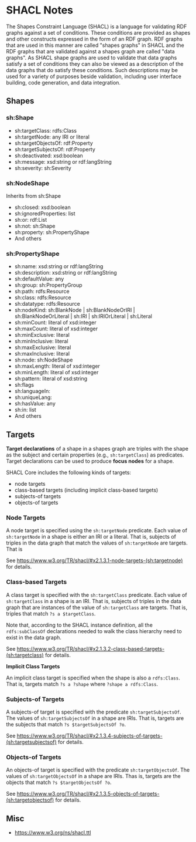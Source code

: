 # SHACL Notes

The Shapes Constraint Language (SHACL) is a language for validating RDF graphs against a set of conditions. These conditions are provided as shapes and other constructs expressed in the form of an RDF graph. RDF graphs that are used in this manner are called "shapes graphs" in SHACL and the RDF graphs that are validated against a shapes graph are called "data graphs". As SHACL shape graphs are used to validate that data graphs satisfy a set of conditions they can also be viewed as a description of the data graphs that do satisfy these conditions. Such descriptions may be used for a variety of purposes beside validation, including user interface building, code generation, and data integration.


## Shapes

### sh:Shape

- sh:targetClass: rdfs:Class
- sh:targetNode: any IRI or literal
- sh:targetObjectsOf: rdf:Property
- sh:targetSubjectsOf: rdf:Property
- sh:deactivated: xsd:boolean
- sh:message: xsd:string or rdf:langString
- sh:severity: sh:Severity

### sh:NodeShape

Inherits from sh:Shape

- sh:closed: xsd:boolean
- sh:ignoredProperties: list
- sh:or: rdf:List
- sh:not: sh:Shape
- sh:property: sh:PropertyShape
- And others

### sh:PropertyShape

- sh:name: xsd:string or rdf:langString
- sh:description: xsd:string or rdf:langString
- sh:defaultValue: any
- sh:group: sh:PropertyGroup
- sh:path: rdfs:Resource
- sh:class: rdfs:Resource
- sh:datatype: rdfs:Resource
- sh:nodeKind: sh:BlankNode | sh:BlankNodeOrIRI | sh:BlankNodeOrLiteral | sh:IRI | sh:IRIOrLiteral | sh:Literal
- sh:minCount: literal of xsd:integer
- sh:maxCount: literal of xsd:integer
- sh:minExclusive: literal
- sh:minInclusive: literal
- sh:maxExclusive: literal
- sh:maxInclusive: literal
- sh:node: sh:NodeShape
- sh:maxLength: literal of xsd:integer
- sh:minLength: literal of xsd:integer
- sh:pattern: literal of xsd:string
- sh:flags
- sh:languageIn: 
- sh:uniqueLang: 
- sh:hasValue: any
- sh:in: list
- And others


## Targets

**Target declarations** of a shape in a shapes graph are triples with the shape as the subject and certain properties (e.g., `sh:targetClass`) as predicates. Target declarations can be used to produce **focus nodes** for a shape.

SHACL Core includes the following kinds of targets:

- node targets
- class-based targets (including implicit class-based targets)
- subjects-of targets
- objects-of targets

### Node Targets

A node target is specified using the `sh:targetNode` predicate. Each value of `sh:targetNode` in a shape is either an IRI or a literal. That is, subjects of triples in the data graph that match the values of `sh:targetNode` are targets. That is

See https://www.w3.org/TR/shacl/#x2.1.3.1-node-targets-(sh:targetnode) for details.

### Class-based Targets

A class target is specified with the `sh:targetClass` predicate. Each value of `sh:targetClass` in a shape is an IRI. That is, subjects of triples in the data graph that are instances of the value of `sh:targetClass` are targets. That is, triples that match `?s a $targetClass`.

Note that, according to the SHACL instance definition, all the `rdfs:subClassOf` declarations needed to walk the class hierarchy need to exist in the data graph.

See https://www.w3.org/TR/shacl/#x2.1.3.2-class-based-targets-(sh:targetclass) for details.

**Implicit Class Targets**

An implicit class target is specified when the shape is also a `rdfs:Class`. That is, targets match `?s a ?shape` where `?shape a rdfs:Class`.

### Subjects-of Targets

A subjects-of target is specified with the predicate `sh:targetSubjectsOf`. The values of `sh:targetSubjectsOf` in a shape are IRIs. That is, targets are the subjects that match `?s $targetSubjectsOf ?o`.

See https://www.w3.org/TR/shacl/#x2.1.3.4-subjects-of-targets-(sh:targetsubjectsof) for details.

### Objects-of Targets

An objects-of target is specified with the predicate `sh:targetObjectsOf`. The values of `sh:targetObjectsOf` in a shape are IRIs. Thas is, targets are the objects that match `?s $targetObjectsOf ?o`.

See https://www.w3.org/TR/shacl/#x2.1.3.5-objects-of-targets-(sh:targetobjectsof) for details.


## Misc

- https://www.w3.org/ns/shacl.ttl
